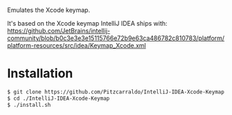 Emulates the Xcode keymap.

It's based on the Xcode keymap IntelliJ IDEA ships with: https://github.com/JetBrains/intellij-community/blob/b0c3e3e3e15115766e72b9e63ca486782c810783/platform/platform-resources/src/idea/Keymap_Xcode.xml

# Installation
```bash
$ git clone https://github.com/Pitzcarraldo/IntelliJ-IDEA-Xcode-Keymap.git
$ cd ./IntelliJ-IDEA-Xcode-Keymap
$ ./install.sh
```

